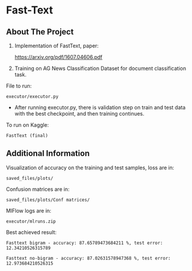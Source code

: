 # Fast-Text

## About The Project
1) Implementation of FastText, 
paper: 

    https://arxiv.org/pdf/1607.04606.pdf
    
2) Training on AG News Classification Dataset for document classification task.


File to run:

    executor/executor.py

- After running executor.py, there is validation step on train and test data with the best checkpoint, and then training continues.

To run on Kaggle: 

    FastText (final)

## Additional Information

Visualization of accuracy on the training and test samples, loss are in: 

    saved_files/plots/

Confusion matrices are in: 

    saved_files/plots/Conf matrices/

MlFlow logs are in: 

    executor/mlruns.zip

Best achieved result:

    Fasttext bigram - accuracy: 87.65789473684211 %, test error: 12.34210526315789

    Fasttext no-bigram - accuracy: 87.02631578947368 %, test error: 12.973684210526315
